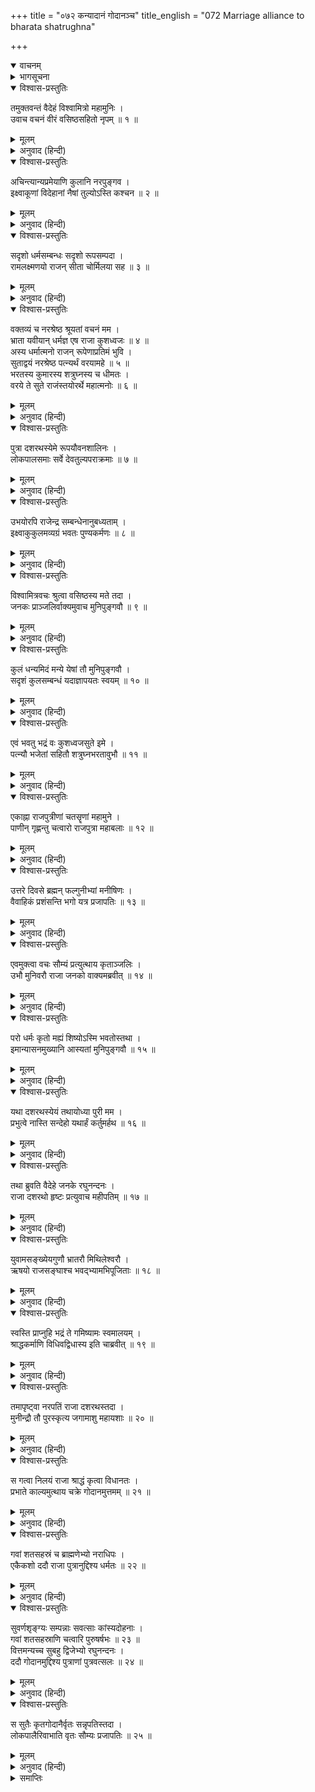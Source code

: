 +++
title = "०७२ कन्यादानं गोदानञ्च"
title_english = "072 Marriage alliance to bharata shatrughna"

+++
<details open><summary>वाचनम्</summary>
<div caption="श्रीराम-हरिसीताराममूर्ति-घनपाठिभ्यां वचनम्" class="audioEmbed" src="https://archive.org/download/Ramayana-recitation-Sriram-harisItArAmamUrti-Ghanapaati-v2/Kanda_1/Kanda_1_BK-072-Kanya_Daanam_Godaanam_Cha.mp3"></div>
</details>

<details><summary>भागसूचना</summary>

72. विश्वामित्रद्वारा भरत और शत्रुघ्नके लिये कुशध्वजकी कन्याओंका वरण, राजा जनकद्वारा इसकी स्वीकृति तथा राजा दशरथका अपने पुत्रोंके मंगलके लिये नान्दीश्राद्ध एवं गोदान करना
</details>

<details open><summary>विश्वास-प्रस्तुतिः</summary>

तमुक्तवन्तं वैदेहं विश्वामित्रो महामुनिः ।  
उवाच वचनं वीरं वसिष्ठसहितो नृपम् ॥ १ ॥
</details>

<details><summary>मूलम्</summary>

तमुक्तवन्तं वैदेहं विश्वामित्रो महामुनिः ।  
उवाच वचनं वीरं वसिष्ठसहितो नृपम् ॥ १ ॥
</details>

<details><summary>अनुवाद (हिन्दी)</summary>

विदेहराज जनक जब अपनी बात समाप्त कर चुके, तब वसिष्ठसहित महामुनि विश्वामित्र उन वीर नरेशसे इस प्रकार बोले— ॥ १ ॥
</details>

<details open><summary>विश्वास-प्रस्तुतिः</summary>

अचिन्त्यान्यप्रमेयाणि कुलानि नरपुङ्गव ।  
इक्ष्वाकूणां विदेहानां नैषां तुल्योऽस्ति कश्चन ॥ २ ॥
</details>

<details><summary>मूलम्</summary>

अचिन्त्यान्यप्रमेयाणि कुलानि नरपुङ्गव ।  
इक्ष्वाकूणां विदेहानां नैषां तुल्योऽस्ति कश्चन ॥ २ ॥
</details>

<details><summary>अनुवाद (हिन्दी)</summary>

‘नरश्रेष्ठ! इक्ष्वाकु और विदेह दोनों ही राजाओंके वंश अचिन्तनीय हैं । दोनोंके ही प्रभावकी कोई सीमा नहीं है । इन दोनोंकी समानता करनेवाला दूसरा कोई राजवंश नहीं है ॥ २ ॥
</details>

<details open><summary>विश्वास-प्रस्तुतिः</summary>

सदृशो धर्मसम्बन्धः सदृशो रूपसम्पदा ।  
रामलक्ष्मणयो राजन् सीता चोर्मिलया सह ॥ ३ ॥
</details>

<details><summary>मूलम्</summary>

सदृशो धर्मसम्बन्धः सदृशो रूपसम्पदा ।  
रामलक्ष्मणयो राजन् सीता चोर्मिलया सह ॥ ३ ॥
</details>

<details><summary>अनुवाद (हिन्दी)</summary>

‘राजन्! इन दोनों कुलोंमें जो यह धर्म-सम्बन्ध स्थापित होने जा रहा है, सर्वथा एक-दूसरेके योग्य है । रूप-वैभवकी दृष्टिसे भी समान योग्यताका है; क्योंकि ऊर्मिलासहित सीता श्रीराम और लक्ष्मणके अनुरूप है ॥ ३ ॥
</details>

<details open><summary>विश्वास-प्रस्तुतिः</summary>

वक्तव्यं च नरश्रेष्ठ श्रूयतां वचनं मम ।  
भ्राता यवीयान् धर्मज्ञ एष राजा कुशध्वजः ॥ ४ ॥  
अस्य धर्मात्मनो राजन् रूपेणाप्रतिमं भुवि ।  
सुताद्वयं नरश्रेष्ठ पत्न्यर्थं वरयामहे ॥ ५ ॥  
भरतस्य कुमारस्य शत्रुघ्नस्य च धीमतः ।  
वरये ते सुते राजंस्तयोरर्थे महात्मनोः ॥ ६ ॥
</details>

<details><summary>मूलम्</summary>

वक्तव्यं च नरश्रेष्ठ श्रूयतां वचनं मम ।  
भ्राता यवीयान् धर्मज्ञ एष राजा कुशध्वजः ॥ ४ ॥  
अस्य धर्मात्मनो राजन् रूपेणाप्रतिमं भुवि ।  
सुताद्वयं नरश्रेष्ठ पत्न्यर्थं वरयामहे ॥ ५ ॥  
भरतस्य कुमारस्य शत्रुघ्नस्य च धीमतः ।  
वरये ते सुते राजंस्तयोरर्थे महात्मनोः ॥ ६ ॥
</details>

<details><summary>अनुवाद (हिन्दी)</summary>

‘नरश्रेष्ठ! इसके बाद मुझे भी कुछ कहना है; आप मेरी बात सुनिये । राजन्! आपके छोटे भाई जो ये धर्मज्ञ राजा कुशध्वज बैठे हैं, इन धर्मात्मा नरेशके भी दो कन्याएँ हैं, जो इस भूमण्डलमें अनुपम सुन्दरी हैं । नरश्रेष्ठ! भूपाल! मैं आपकी उन दोनों कन्याओंका कुमार भरत और बुद्धिमान् शत्रुघ्न इन दोनों महामनस्वी राजकुमारोंके लिये इनकी धर्मपत्नी बनानेके उद्देश्यसे वरण करता हूँ ॥ ४—६ ॥
</details>

<details open><summary>विश्वास-प्रस्तुतिः</summary>

पुत्रा दशरथस्येमे रूपयौवनशालिनः ।  
लोकपालसमाः सर्वे देवतुल्यपराक्रमाः ॥ ७ ॥
</details>

<details><summary>मूलम्</summary>

पुत्रा दशरथस्येमे रूपयौवनशालिनः ।  
लोकपालसमाः सर्वे देवतुल्यपराक्रमाः ॥ ७ ॥
</details>

<details><summary>अनुवाद (हिन्दी)</summary>

‘राजा दशरथके ये सभी पुत्र रूप और यौवनसे सुशोभित, लोकपालोंके समान तेजस्वी तथा देवताओंके तुल्य पराक्रमी हैं ॥ ७ ॥
</details>

<details open><summary>विश्वास-प्रस्तुतिः</summary>

उभयोरपि राजेन्द्र सम्बन्धेनानुबध्यताम् ।  
इक्ष्वाकुकुलमव्यग्रं भवतः पुण्यकर्मणः ॥ ८ ॥
</details>

<details><summary>मूलम्</summary>

उभयोरपि राजेन्द्र सम्बन्धेनानुबध्यताम् ।  
इक्ष्वाकुकुलमव्यग्रं भवतः पुण्यकर्मणः ॥ ८ ॥
</details>

<details><summary>अनुवाद (हिन्दी)</summary>

‘राजेन्द्र! इन दोनों भाइयों (भरत और शत्रुघ्न) को भी कन्यादान करके आप इस समस्त इक्ष्वाकुकुलको अपने सम्बन्धसे बाँध लीजिये । आप पुण्यकर्मा पुरुष हैं; आपके चित्तमें व्यग्रता नहीं आनी चाहिये (अर्थात् आप यह सोचकर व्यग्र न हों कि ऐसे महान् सम्राट्के साथ मैं एक ही समय चार वैवाहिक सम्बन्धोंका निर्वाह कैसे कर सकता हूँ ।)’ ॥ ८ ॥
</details>

<details open><summary>विश्वास-प्रस्तुतिः</summary>

विश्वामित्रवचः श्रुत्वा वसिष्ठस्य मते तदा ।  
जनकः प्राञ्जलिर्वाक्यमुवाच मुनिपुङ्गवौ ॥ ९ ॥
</details>

<details><summary>मूलम्</summary>

विश्वामित्रवचः श्रुत्वा वसिष्ठस्य मते तदा ।  
जनकः प्राञ्जलिर्वाक्यमुवाच मुनिपुङ्गवौ ॥ ९ ॥
</details>

<details><summary>अनुवाद (हिन्दी)</summary>

वसिष्ठजीकी सम्मतिके अनुसार विश्वामित्रजीका यह वचन सुनकर उस समय राजा जनकने हाथ जोड़कर उन दोनों मुनिवरोंसे कहा— ॥ ९ ॥
</details>

<details open><summary>विश्वास-प्रस्तुतिः</summary>

कुलं धन्यमिदं मन्ये येषां तौ मुनिपुङ्गवौ ।  
सदृशं कुलसम्बन्धं यदाज्ञापयतः स्वयम् ॥ १० ॥
</details>

<details><summary>मूलम्</summary>

कुलं धन्यमिदं मन्ये येषां तौ मुनिपुङ्गवौ ।  
सदृशं कुलसम्बन्धं यदाज्ञापयतः स्वयम् ॥ १० ॥
</details>

<details><summary>अनुवाद (हिन्दी)</summary>

‘मुनिपुंगवो! मैं अपने इस कुलको धन्य मानता हूँ, जिसे आप दोनों इक्ष्वाकुवंशके योग्य समझकर इसके साथ सम्बन्ध जोड़नेके लिये स्वयं आज्ञा दे रहे हैं ॥
</details>

<details open><summary>विश्वास-प्रस्तुतिः</summary>

एवं भवतु भद्रं वः कुशध्वजसुते इमे ।  
पत्न्यौ भजेतां सहितौ शत्रुघ्नभरतावुभौ ॥ ११ ॥
</details>

<details><summary>मूलम्</summary>

एवं भवतु भद्रं वः कुशध्वजसुते इमे ।  
पत्न्यौ भजेतां सहितौ शत्रुघ्नभरतावुभौ ॥ ११ ॥
</details>

<details><summary>अनुवाद (हिन्दी)</summary>

‘आपका कल्याण हो । आप जैसा कहते हैं, ऐसा ही हो । ये सदा साथ रहनेवाले दोनों भाई भरत और शत्रुघ्न कुशध्वजकी इन दोनों कन्याओं (मेंसे एक-एक) को अपनी-अपनी धर्मपत्नीके रूपमें ग्रहण करें ॥ ११ ॥
</details>

<details open><summary>विश्वास-प्रस्तुतिः</summary>

एकाह्ना राजपुत्रीणां चतसॄणां महामुने ।  
पाणीन् गृह्णन्तु चत्वारो राजपुत्रा महाबलाः ॥ १२ ॥
</details>

<details><summary>मूलम्</summary>

एकाह्ना राजपुत्रीणां चतसॄणां महामुने ।  
पाणीन् गृह्णन्तु चत्वारो राजपुत्रा महाबलाः ॥ १२ ॥
</details>

<details><summary>अनुवाद (हिन्दी)</summary>

‘महामुने! ये चारों महाबली राजकुमार एक ही दिन हमारी चारों राजकुमारियोंका पाणिग्रहण करें ॥ १२ ॥
</details>

<details open><summary>विश्वास-प्रस्तुतिः</summary>

उत्तरे दिवसे ब्रह्मन् फल्गुनीभ्यां मनीषिणः ।  
वैवाहिकं प्रशंसन्ति भगो यत्र प्रजापतिः ॥ १३ ॥
</details>

<details><summary>मूलम्</summary>

उत्तरे दिवसे ब्रह्मन् फल्गुनीभ्यां मनीषिणः ।  
वैवाहिकं प्रशंसन्ति भगो यत्र प्रजापतिः ॥ १३ ॥
</details>

<details><summary>अनुवाद (हिन्दी)</summary>

‘ब्रह्मन्! अगले दो दिन फाल्गुनी नामक नक्षत्रोंसे युक्त हैं । इनमें (पहले दिन तो पूर्वा फाल्गुनी है और) दूसरे दिन (अर्थात् परसों) उत्तरा फाल्गुनी नामक नक्षत्र होगा, जिसके देवता प्रजापति भग (तथा अर्यमा) हैं । मनीषी पुरुष उस नक्षत्रमें वैवाहिक कार्य करना बहुत उत्तम बताते हैं’ ॥ १३ ॥
</details>

<details open><summary>विश्वास-प्रस्तुतिः</summary>

एवमुक्त्वा वचः सौम्यं प्रत्युत्थाय कृताञ्जलिः ।  
उभौ मुनिवरौ राजा जनको वाक्यमब्रवीत् ॥ १४ ॥
</details>

<details><summary>मूलम्</summary>

एवमुक्त्वा वचः सौम्यं प्रत्युत्थाय कृताञ्जलिः ।  
उभौ मुनिवरौ राजा जनको वाक्यमब्रवीत् ॥ १४ ॥
</details>

<details><summary>अनुवाद (हिन्दी)</summary>

इस प्रकार सौम्य (मनोहर) वचन कहकर राजा जनक उठकर खड़े हो गये और उन दोनों मुनिवरोंसे हाथ जोड़कर बोले— ॥ १४ ॥
</details>

<details open><summary>विश्वास-प्रस्तुतिः</summary>

परो धर्मः कृतो मह्यं शिष्योऽस्मि भवतोस्तथा ।  
इमान्यासनमुख्यानि आस्यतां मुनिपुङ्गवौ ॥ १५ ॥
</details>

<details><summary>मूलम्</summary>

परो धर्मः कृतो मह्यं शिष्योऽस्मि भवतोस्तथा ।  
इमान्यासनमुख्यानि आस्यतां मुनिपुङ्गवौ ॥ १५ ॥
</details>

<details><summary>अनुवाद (हिन्दी)</summary>

‘आपलोगोंने कन्याओंका विवाह निश्चित करके मेरे लिये महान् धर्मका सम्पादन कर दिया; मैं आप दोनोंका शिष्य हूँ । मुनिवरो! इन श्रेष्ठ आसनोंपर आप दोनों विराजमान हों ॥ १५ ॥
</details>

<details open><summary>विश्वास-प्रस्तुतिः</summary>

यथा दशरथस्येयं तथायोध्या पुरी मम ।  
प्रभुत्वे नास्ति सन्देहो यथार्हं कर्तुमर्हथ ॥ १६ ॥
</details>

<details><summary>मूलम्</summary>

यथा दशरथस्येयं तथायोध्या पुरी मम ।  
प्रभुत्वे नास्ति सन्देहो यथार्हं कर्तुमर्हथ ॥ १६ ॥
</details>

<details><summary>अनुवाद (हिन्दी)</summary>

‘आपके लिये जैसी राजा दशरथकी अयोध्या है, वैसी ही यह मेरी मिथिलापुरी भी है । आपका इसपर पूरा अधिकार है, इसमें संदेह नहीं; अतः आप हमें यथायोग्य आज्ञा प्रदान करते रहें’ ॥ १६ ॥
</details>

<details open><summary>विश्वास-प्रस्तुतिः</summary>

तथा ब्रुवति वैदेहे जनके रघुनन्दनः ।  
राजा दशरथो हृष्टः प्रत्युवाच महीपतिम् ॥ १७ ॥
</details>

<details><summary>मूलम्</summary>

तथा ब्रुवति वैदेहे जनके रघुनन्दनः ।  
राजा दशरथो हृष्टः प्रत्युवाच महीपतिम् ॥ १७ ॥
</details>

<details><summary>अनुवाद (हिन्दी)</summary>

विदेहराज जनकके ऐसा कहनेपर रघुकुलका आनन्द बढ़ानेवाले राजा दशरथने प्रसन्न होकर उन मिथिलानरेशको इस प्रकार उत्तर दिया— ॥ १७ ॥
</details>

<details open><summary>विश्वास-प्रस्तुतिः</summary>

युवामसङ्ख्येयगुणौ भ्रातरौ मिथिलेश्वरौ ।  
ऋषयो राजसङ्घाश्च भवद्भ्यामभिपूजिताः ॥ १८ ॥
</details>

<details><summary>मूलम्</summary>

युवामसङ्ख्येयगुणौ भ्रातरौ मिथिलेश्वरौ ।  
ऋषयो राजसङ्घाश्च भवद्भ्यामभिपूजिताः ॥ १८ ॥
</details>

<details><summary>अनुवाद (हिन्दी)</summary>

‘मिथिलेश्वर! आप दोनों भाइयोंके गुण असंख्य हैं; आपलोगोंने ऋषियों तथा राजसमूहोंका भलीभाँति सत्कार किया है ॥ १८ ॥
</details>

<details open><summary>विश्वास-प्रस्तुतिः</summary>

स्वस्ति प्राप्नुहि भद्रं ते गमिष्यामः स्वमालयम् ।  
श्राद्धकर्माणि विधिवद्विधास्य इति चाब्रवीत् ॥ १९ ॥
</details>

<details><summary>मूलम्</summary>

स्वस्ति प्राप्नुहि भद्रं ते गमिष्यामः स्वमालयम् ।  
श्राद्धकर्माणि विधिवद्विधास्य इति चाब्रवीत् ॥ १९ ॥
</details>

<details><summary>अनुवाद (हिन्दी)</summary>

‘आपका कल्याण हो, आप मंगलके भागी हों । अब हम अपने विश्रामस्थानको जायँगे । वहाँ जाकर मैं विधिपूर्वक नान्दीमुखश्राद्धका कार्य सम्पन्न करूँगा ।’ यह बात भी राजा दशरथने कही ॥ १९ ॥
</details>

<details open><summary>विश्वास-प्रस्तुतिः</summary>

तमापृष्ट्वा नरपतिं राजा दशरथस्तदा ।  
मुनीन्द्रौ तौ पुरस्कृत्य जगामाशु महायशाः ॥ २० ॥
</details>

<details><summary>मूलम्</summary>

तमापृष्ट्वा नरपतिं राजा दशरथस्तदा ।  
मुनीन्द्रौ तौ पुरस्कृत्य जगामाशु महायशाः ॥ २० ॥
</details>

<details><summary>अनुवाद (हिन्दी)</summary>

तदनन्तर मिथिलानरेशकी अनुमति ले महायशस्वी राजा दशरथ मुनिश्रेष्ठ विश्वामित्र और वसिष्ठको आगे करके तुरंत अपने आवासस्थानपर चले गये ॥ २० ॥
</details>

<details open><summary>विश्वास-प्रस्तुतिः</summary>

स गत्वा निलयं राजा श्राद्धं कृत्वा विधानतः ।  
प्रभाते काल्यमुत्थाय चक्रे गोदानमुत्तमम् ॥ २१ ॥
</details>

<details><summary>मूलम्</summary>

स गत्वा निलयं राजा श्राद्धं कृत्वा विधानतः ।  
प्रभाते काल्यमुत्थाय चक्रे गोदानमुत्तमम् ॥ २१ ॥
</details>

<details><summary>अनुवाद (हिन्दी)</summary>

डेरेपर जाकर राजा दशरथने (अपराह्णकालमें) विधिपूर्वक आभ्युदयिक श्राद्ध सम्पन्न किया । तत्पश्चात् (रात बीतनेपर) प्रातःकाल उठकर राजाने तत्कालोचित उत्तम गोदान-कर्म किया ॥ २१ ॥
</details>

<details open><summary>विश्वास-प्रस्तुतिः</summary>

गवां शतसहस्रं च ब्राह्मणेभ्यो नराधिपः ।  
एकैकशो ददौ राजा पुत्रानुद्दिश्य धर्मतः ॥ २२ ॥
</details>

<details><summary>मूलम्</summary>

गवां शतसहस्रं च ब्राह्मणेभ्यो नराधिपः ।  
एकैकशो ददौ राजा पुत्रानुद्दिश्य धर्मतः ॥ २२ ॥
</details>

<details><summary>अनुवाद (हिन्दी)</summary>

राजा दशरथने अपने एक-एक पुत्रके मंगलके लिये धर्मानुसार एक-एक लाख गौएँ ब्राह्मणोंको दान कीं ॥ २२ ॥
</details>

<details open><summary>विश्वास-प्रस्तुतिः</summary>

सुवर्णशृङ्ग्यः सम्पन्नाः सवत्साः कांस्यदोहनाः ।  
गवां शतसहस्राणि चत्वारि पुरुषर्षभः ॥ २३ ॥  
वित्तमन्यच्च सुबहु द्विजेभ्यो रघुनन्दनः ।  
ददौ गोदानमुद्दिश्य पुत्राणां पुत्रवत्सलः ॥ २४ ॥
</details>

<details><summary>मूलम्</summary>

सुवर्णशृङ्ग्यः सम्पन्नाः सवत्साः कांस्यदोहनाः ।  
गवां शतसहस्राणि चत्वारि पुरुषर्षभः ॥ २३ ॥  
वित्तमन्यच्च सुबहु द्विजेभ्यो रघुनन्दनः ।  
ददौ गोदानमुद्दिश्य पुत्राणां पुत्रवत्सलः ॥ २४ ॥
</details>

<details><summary>अनुवाद (हिन्दी)</summary>

उन सबके सींग सोनेसे मढ़े हुए थे । उन सबके साथ बछड़े और काँसेके दुग्धपात्र थे । इस प्रकार पुत्रवत्सल रघुकुलनन्दन पुरुषशिरोमणि राजा दशरथने चार लाख गौओंका दान किया तथा और भी बहुत-सा धन पुत्रोंके लिये गोदानके उद्देश्यसे ब्राह्मणोंको दिया ॥ २३-२४ ॥
</details>

<details open><summary>विश्वास-प्रस्तुतिः</summary>

स सुतैः कृतगोदानैर्वृतः सन्नृपतिस्तदा ।  
लोकपालैरिवाभाति वृतः सौम्यः प्रजापतिः ॥ २५ ॥
</details>

<details><summary>मूलम्</summary>

स सुतैः कृतगोदानैर्वृतः सन्नृपतिस्तदा ।  
लोकपालैरिवाभाति वृतः सौम्यः प्रजापतिः ॥ २५ ॥
</details>

<details><summary>अनुवाद (हिन्दी)</summary>

गोदान-कर्म सम्पन्न करके आये हुए पुत्रोंसे घिरे हुए राजा दशरथ उस समय लोकपालोंसे घिरकर बैठे हुए शान्तस्वभाव प्रजापति ब्रह्माके समान शोभा पा रहे थे ॥ २५ ॥
</details>

<details><summary>समाप्तिः</summary>

इत्यार्षे श्रीमद्रामायणे वाल्मीकीये आदिकाव्ये बालकाण्डे द्विसप्ततितमः सर्गः ॥ ७२ ॥  
इस प्रकार श्रीवाल्मीकिनिर्मित आर्षरामायण आदिकाव्यके बालकाण्डमें बहत्तरवाँ सर्ग पूरा हुआ ॥ ७२ ॥
</details>


